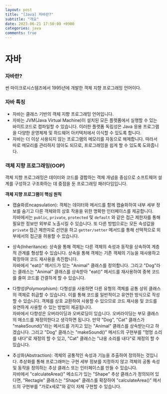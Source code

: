 ```yaml
---
layout: post
title: "[Java] 자바란?"
subtitle: "개요"
date: 2023-06-21 17:50:00 +0900
categories: java
comments: true
---
```


# 자바

### 자바란?

썬 마이크로시스템즈에서 1995년에 개발한 객체 지향 프로그래밍 언어이다.

### 자바 특징

- 자바는 클래스 기반의 객체 지향 프로그래밍 언어입니다.
  <br>
- 자바는 JVM(Java Virtual Machine)이 설치된 모든 플랫폼에서 실행할 수 있는 바이트코드로 컴파일할 수 있습니다. 이러한 플랫폼 독립성은 Java 응용 프로그램을 다양한 운영체제 및 하드웨어 아키텍처에서 이식할 수 있도록 합니다.
  <br>
- 자바는 더 이상 사용되지 않는 프로그램의 메모리를 자동으로 해제합니다. 따라서 따로 메모리를 관리하지 않아도 되므로, 프로그래밍을 쉽게 할 수 있도록 도와줍니다.

### 객체 지향 프로그래밍(OOP)

객체 지향 프로그래밍은 데이터와 코드를 결합하는 객체 개념을 중심으로 소프트웨어 설계를 구성하고 구조화하는 데 중점을 둔 프로그래밍 패러다임입니다.

**객체 지향 프로그램이 핵심 원칙**

- 캡슐화(Encapsulation): 객체는 데이터와 메서드를 함께 캡슐화하여 내부 세부 정보를 숨기고 다른 객체와의 상호 작용을 위한 명확한 인터페이스를 제공합니다.<br>
  자바에서는 `public`, `private`, `protected` 및 `default` 와 같은 접근 제한자를 통해 필요한 정보만 외부로 노출시킬 수 있습니다. 또 다른 방법으로는 모든 속성값을 `private` 접근 제한자로 선언을 하고 `getter/setter` 메서드를 통해 선택적으로 외부에서의 접근을 허용할 수 있습니다.
  <br>

- 상속(Inheritance): 상속을 통해 객체는 다른 객체의 속성과 동작을 상속하여 계층적 관계를 형성할 수 있습니다. 상속을 통해 객체는 기존 객체의 기능을 재사용하고 확장하여 코드 재사용을 촉진합니다.<br>
  자바에서 "eat()" 메서드가 있는 "Animal" 클래스를 정의합니다. 그리고 "Dog"라는 클래스는 "Animal" 클래스를 상속받아 "eat()" 메서드를 재사용하여 중복 코드를 줄여 코드를 간결하게 할 수 있습니다.
  <br>

- 다향성(Polymorphism): 다형성을 사용하면 다른 유형의 객체를 공통 상위 클래스의 객체로 취급할 수 있습니다. 이를 통해 코드를 일반적이고 유연한 방식으로 작성할 수 있습니다. 객체를 상호 교환하여 사용할 수 있으므로 코드 재사용 및 코드를 유연하게 사용할 수 있는 방법이 제공됩니다.<br>
  자바에서 다향성은 오버라이딩과 오버로딩이 있습니다. 오버라이딩는 부모 클래스의 메소드를 재정의한다고 생각하면 됩니다. 만약 "Dog", "Cat" 클래스가 "makeSound()"라는 메서드를 가지고 있는 "Animal" 클래스를 상속받는다고 하겠습니다. 그리고 "Dog" 클래스는 "makeSound()" 메서드의 구현부를 "멍멍 소리를 내다"로 재정의 할 수 있고, "Cat" 클래스는 "냐옹 소리를 내다"로 재정의 할 수 있습니다.
  <br>
- 추상화(Abstraction): 객체의 공통적인 속성과 기능을 추출하여 정의하는 것입니다. 추상화를 통해 프로그래머는 구현 세부 정보를 지정하지 않고 객체의 공통 속성 및 동작을 정의하는 추상 클래스 또는 인터페이스를 만들 수 있습니다.<br>
  자바에서 "calculateArea()" 메소드가 있는 "Shape" 추상 클래스가 정의되어 있다면, "Rectagle" 클래스는 "Shape" 클래스를 확장하여 "calculateArea()" 메서드의 구현부를 "가로x세로"와 같이 자체 구현할 수 있습니다.
